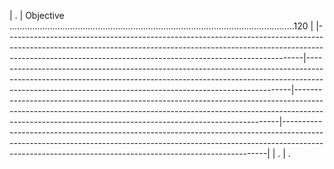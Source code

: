 | .                                                                                                                                                                                                                              | Objective .................................................................................................................120                                                                                                       |
|--------------------------------------------------------------------------------------------------------------------------------------------------------------------------------------------------------------------------------------|--------------------------------------------------------------------------------------------------------------------------------------------------------------------------------------------------------------------------------------|--------------------------------------------------------------------------------------------------------------------------------------------------------------------------------------------------------------------------------------|--------------------------------------------------------------------------------------------------------------------------------------------------------------------------------------------------------------------------------------|
| .                                                                                                                                                                                                                                | .                                                                                                                                                                                                                                